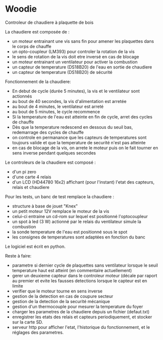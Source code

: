 # Woodie
Controleur de chaudiere à plaquette de bois

La chaudiere est composée de :
- un moteur entrainant une vis sans fin pour amener les plaquettes dans le corps de chauffe
- un opto-coupleur (LM393) pour controler la rotation de la vis
- le sens de rotation de la vis doit etre inversé en cas de blocage
- un moteur entrainant un ventilateur pour activer la combustion
- un capteur de temperature (DS18B20) de l'eau en sortie de chaudiere
- un capteur de temperature (DS18B20) de sécurité

Fonctionnement de la chaudiere:
- En debut de cycle (durée 5 minutes), la vis et le ventilateur sont actionnés
- au bout de 40 secondes, la vis d'alimentation est arretée
- au bout de 4 minutes, le ventilateur est arreté
- au bout de 5 minutes, le cycle recommence
- Si la temperature de l'eau est atteinte en fin de cycle, arret des cycles de chauffe
- Dès que la temperature redescend en dessous du seuil bas, redemarrage des cycles de chauffe
- on controle en permanance que les capteurs de temperatures sont toujours valide et que la temperature de securité n'est pas atteinte
- en cas de blocage de la vis, on arrete le moteur puis on le fait tourner en sens inverse pendant quelques secondes

Le controleurs de la chaudiere est composé :
- d'un pi zero
- d'une carte 4 relais
- d'un LCD (HD44780 16x2) affichant (pour l'instant) l'etat des capteurs, relais et chaudiere

Pour les tests, un banc de test remplace la chaudiere :
- structure à base de jouet "Knex"
- un petit moteur 12V remplace le moteur de la vis
- celui-ci entraine un cd-rom sur lequel est positionné l'optocoupleur
- un spot à led (3 W) actionné par le relais du ventilateur simule la combustion
- la sonde temperature de l'eau est positionné sous le spot
- les consignes de temperatures sont adaptées en fonction du banc

Le logiciel est écrit en python.

Reste à faire:
- parametre si dernier cycle de plaquettes sans ventilateur lorsque le seuil temperature haut est atteint (en commentaire actuellement)
- gerer un deuxieme capteur dans le controleur moteur (décale par raport au premier et evite les fausses detections lorsque le capteur est en limite
- verifier que le moteur tourne en sens inverse
- gestion de la detection en cas de coupure secteur
- gestion de la detection de la securité mécanique
- gestion d'un thermocouple pour mesurer la temperature du foyer
- charger les parametres de la chaudiere depuis un fichier (defaut.txt)
- enregistrer les etats des relais et capteurs periodiquement, et stocker sur la carte SD.
- serveur http pour afficher l'etat, l'historique du fonctionnement, et le réglages des parametres.



